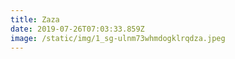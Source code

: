 ```yaml
---
title: Zaza
date: 2019-07-26T07:03:33.859Z
image: /static/img/1_sg-ulnm73whmdogklrqdza.jpeg
---
```


